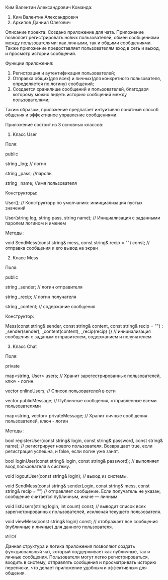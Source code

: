 Ким Валентин Александрович
Команда: 
1) Ким Валентин Александрович
2) Архипов Даниил Олегович


Описание проекта.
Создано приложение для чата. Приложение позволяет регистрировать новых пользователей, обмен сообщениями между пользователями: как личными, так и общими сообщениями.
Также приложение предоставляет пользователям вход в сеть и выход, и просмотр истории сообщений.

Функции приложения:
1) Регистрация и аутентификация пользователей;
2) Отправка общих(для всех) и личных(для конкретного пользователя, определяется по логину) сообщений;
3) Создается хранилище сообщений и пользователей, благодаря которому можно видеть историю сообщений между пользователями;

 Таким образом, приложение предлагает интуитивно понятный способ общения и эффективное управление сообщениями.

Приложение состоит из 3 основных классов:
1) Класс User

Поля:

public

string _log; // логин

string _pass; //пароль

string _name; //имя пользователя

Конструкторы:

User(); // Конструкторр по умолчанию: иниициализация пустых значений

User(string log, string pass, string name); // Инициализация с заданными паролем логином и именем

Методы:

void SendMess(const string& mess, const string& recip = "") const; // отправка сообщения и его вывод на экран

2) Класс Mess

Поля:

public

string _sender; // логин отправителя

string _recip; // логин получателя

string _content; // содержание сообщения

Конструктор:

Mess(const string& sender, const string& content, const string& recip = "") : _sender(sender), _content(content), _recip(recip) {} // инициализация сообщения с заданым отправителем, содержанием и получателем

3) Класс Chat

Поля:

private

map<string, User> users; // Хранит зарегестрированных пользователей, ключ - логин.

vector<string> onlineUsers; // Список пользователей в сети

vector<Mess> publicMessage; // Публичные сообщения, отправленные всеми пользователями

map<string, vector<Mess>> privateMessage; // Хранит личные сообщения пользователей, ключ - логин

Методы:

bool registerUser(const string& login, const string& password, const string& name); // регистрирует нового пользователя. Возвращает true, если регистрация успешна, и false, если логин уже занят.

bool loginUser(const string& login, const string& password); // выполняет вход пользователя в систему.

void logoutUser(const string& login); // выход из системы.

void SendMess(const string& senderLogin, const string& mess, const string& recip = "") // отправляет сообщение. Если получатель не указан, сообщение считается публичным, иначе — личным.

void listUsers(string login, int count) const; // выводит список всех зарегистрированных пользователей, исключая текущего пользователя.

void viewMess(const string& login) const; // отображает все сообщения (публичные и личные) для данного пользователя.

ИТОГ

Данная структура и логика приложения позволяют создать функциональный чат, который поддерживает как публичные, так и личные сообщения. Пользователи могут легко регистрироваться, входить в систему, отправлять сообщения и просматривать историю переписки, что делает приложение удобным и эффективным для общения.
